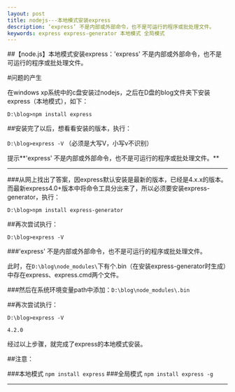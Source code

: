 ```yaml
---
layout: post
title: nodejs---本地模式安装express
description: ‘express’ 不是内部或外部命令，也不是可运行的程序或批处理文件。
keywords: express express-generator 本地模式 全局模式
---
```


##【node.js】本地模式安装express：'express' 不是内部或外部命令，也不是可运行的程序或批处理文件。


#问题的产生

在windows xp系统中的c盘安装过nodejs，之后在D盘的blog文件夹下安装express（本地模式），如下：

`D:\blog>npm install express`

##安装完了以后，想看看安装的版本，执行：

`D:\blog>express -V` （必须是大写V，小写v不识别）

提示**'express' 不是内部或外部命令，也不是可运行的程序或批处理文件。**

---

###从网上找出了答案，因express默认安装是最新的版本，已经是4.x.x的版本。而最新express4.0+版本中将命令工具分出来了，所以必须要安装express-generator，执行：

`D:\blog>npm install express-generator`

##再次尝试执行：

`D:\blog>express -V`

###'express' 不是内部或外部命令，也不是可运行的程序或批处理文件。

此时，在`D:\blog\node_modules\`下有个.bin（在安装express-generator时生成）中存在express、express.cmd两个文件。

###然后在系统环境变量path中添加：`D:\blog\node_modules\.bin`

##再次尝试执行：

`D:\blog>express -V`

`4.2.0`

经过以上步骤，就完成了express的本地模式安装。

##注意：

###本地模式 `npm install express`
###全局模式 `npm install express -g`


---


<!-- UY BEGIN -->
<div id="uyan_frame"></div>
<script type="text/javascript" src="http://v2.uyan.cc/code/uyan.js?uid=1963116"></script>
<!-- UY END -->
